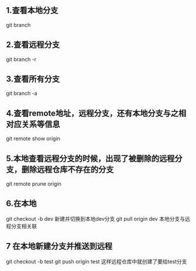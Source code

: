 ## 1.查看本地分支 
  git branch

## 2.查看远程分支
  git branch -r

## 3.查看所有分支
  git branch -a

## 4.查看remote地址，远程分支，还有本地分支与之相对应关系等信息
  git remote show origin

## 5.本地查看远程分支的时候，出现了被删除的远程分支，删除远程仓库不存在的分支
  git remote prune origin

## 6.在本地
  git checkout -b dev 新建并切换到本地dev分支
  git pull origin dev 本地分支与远程分支相关联

## 7 在本地新建分支并推送到远程
  git checkout  -b test 
  git push origin test 这样远程仓库中就创建了要给test分支
